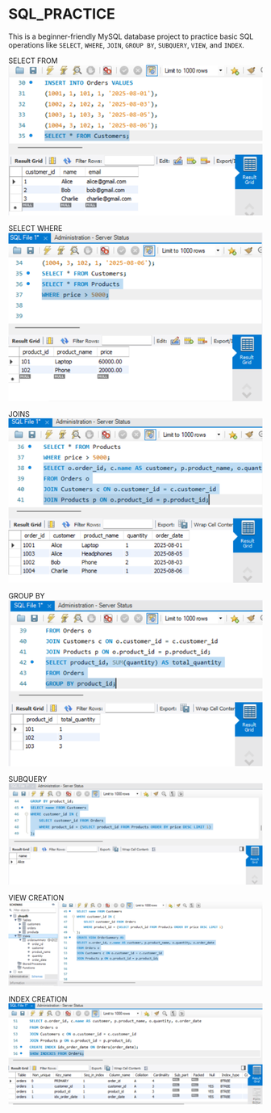 # SQL_PRACTICE
This is a beginner-friendly MySQL database project to practice basic SQL operations like `SELECT`, `WHERE`, `JOIN`, `GROUP BY`, `SUBQUERY`, `VIEW`, and `INDEX`.

SELECT FROM
![image alt](https://github.com/Shohom-13/SQL_PRACTICE/blob/23595c48f512f73d19403beeb44b28a63e6a3673/Screenshot%202025-08-08%20111415.png)

SELECT WHERE
![image alt](https://github.com/Shohom-13/SQL_PRACTICE/blob/2d353ecec282c7ab5f294566ce152726163a4aaf/Screenshot%202025-08-08%20111600.png)

JOINS
![image alt](https://github.com/Shohom-13/SQL_PRACTICE/blob/569d5e3f919f3e616844ae90eeb2611aec45c16c/Screenshot%202025-08-08%20111747.png)

GROUP BY
![image alt](https://github.com/Shohom-13/SQL_PRACTICE/blob/0b1209b652a22e78c31a99826631e5746e7a9f8b/Screenshot%202025-08-08%20111855.png)

SUBQUERY
![image alt](https://github.com/Shohom-13/SQL_PRACTICE/blob/89cd0c5f44be6711791bef2a49e58fe9af7fad03/Screenshot%202025-08-08%20112114.png)

VIEW CREATION
![image alt](https://github.com/Shohom-13/SQL_PRACTICE/blob/49f7b357ef7e51ebb7a4a456f02dd588fd678e91/Screenshot%202025-08-08%20112427.png)

INDEX CREATION
![image alt](https://github.com/Shohom-13/SQL_PRACTICE/blob/571494d815a377f6a3c35ddfdd96cfbe6c23c9f2/Screenshot%202025-08-08%20112803.png)
